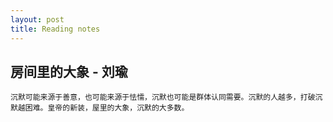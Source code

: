 ```yaml
---
layout: post
title: Reading notes
---
```


## 房间里的大象 - 刘瑜
    沉默可能来源于善意，也可能来源于怯懦，沉默也可能是群体认同需要。沉默的人越多，打破沉默越困难。皇帝的新装，屋里的大象，沉默的大多数。